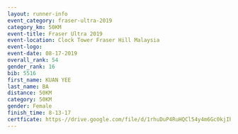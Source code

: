 ```yaml
---
layout: runner-info 
event_category: fraser-ultra-2019 
category_km: 50KM 
event-title: Fraser Ultra 2019 
event-location: Clock Tower Fraser Hill Malaysia 
event-logo: 
event-date: 08-17-2019 
overall_rank: 54
gender_rank: 16
bib: 5516
first_name: KUAN YEE
last_name: BA
distance: 50KM
category: 50KM
gender: Female
finish_time: 8-13-17
certficate: https-//drive.google.com/file/d/1rhuDuP4RuHQCl54y4m6Gc0kjIhYHnLOY/view?usp=sharing
---
```

